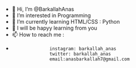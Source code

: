 - 👋 Hi, I’m @BarkallahAnas
- 👀 I’m interested in Programming
- 🌱 I’m currently learning HTML/CSS : Python
- 💞️ I will be hapyy learning from you
- 📫 How to reach me :
-                   instagram: barkallah_anas
                    twitter: barkallah_anas
                    email:anasbarkallah7@gmail.com
<!---
BarkallahAnas/BarkallahAnas is a ✨ special ✨ repository because its `README.md` (this file) appears on your GitHub profile.
You can click the Preview link to take a look at your changes.
--->
